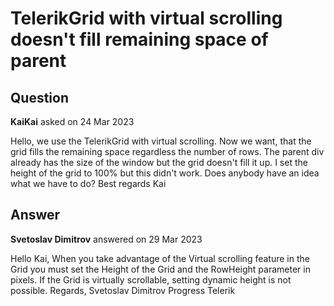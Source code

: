 # TelerikGrid with virtual scrolling doesn't fill remaining space of parent

## Question

**KaiKai** asked on 24 Mar 2023

Hello, we use the TelerikGrid with virtual scrolling. Now we want, that the grid fills the remaining space regardless the number of rows. The parent div already has the size of the window but the grid doesn't fill it up. I set the height of the grid to 100% but this didn't work. Does anybody have an idea what we have to do? Best regards Kai

## Answer

**Svetoslav Dimitrov** answered on 29 Mar 2023

Hello Kai, When you take advantage of the Virtual scrolling feature in the Grid you must set the Height of the Grid and the RowHeight parameter in pixels. If the Grid is virtually scrollable, setting dynamic height is not possible. Regards, Svetoslav Dimitrov Progress Telerik
